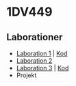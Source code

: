 # 1DV449
## Laborationer

- [Laboration 1](Laboration-1.md) | [Kod](laboration-1) 
- [Laboration 2](Laboration-2.md) 
- [Laboration 3](Laboration-3.md)  | [Kod](laboration-3) 
- Projekt
